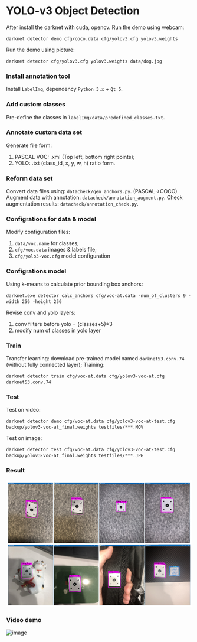 # YOLO-v3 Object Detection

After install the darknet with cuda, opencv. Run the demo using webcam:
```
darknet detector demo cfg/coco.data cfg/yolov3.cfg yolov3.weights
```
Run the demo using picture:
```
darknet detector cfg/yolov3.cfg yolov3.weights data/dog.jpg
```

### Install annotation tool
Install `LabelImg`, dependency `Python 3.x` + `Qt 5`.

### Add custom classes
Pre-define the classes in `labelImg/data/predefined_classes.txt`.

### Annotate custom data set
Generate file form:
1. PASCAL VOC: .xml (Top left, bottom right points);
2. YOLO: .txt (class_id, x, y, w, h) ratio form.

### Reform data set
Convert data files using: `datacheck/gen_anchors.py`. (PASCAL->COCO)
Augment data with annotation: `datacheck/annotation_augment.py`.
Check augmentation results: `datacheck/annotation_check.py`.

### Configrations for data & model
Modify configuration files:
1. `data/voc.name` for classes;
2. `cfg/voc.data` images & labels file;
3. `cfg/yolo3-voc.cfg` model configuration

### Configrations model
Using k-means to calculate prior bounding box anchors:
```
darknet.exe detector calc_anchors cfg/voc-at.data -num_of_clusters 9 -width 256 -height 256
```
Revise conv and yolo layers:
1. conv filters before yolo = (classes+5)*3
2. modify num of classes in yolo layer

### Train
Transfer learning: download pre-trained model named `darknet53.conv.74` (without fully connected layer);
Training:
```
darknet detector train cfg/voc-at.data cfg/yolov3-voc-at.cfg darknet53.conv.74
```

### Test
Test on video:
```
darknet detector demo cfg/voc-at.data cfg/yolov3-voc-at-test.cfg backup/yolov3-voc-at_final.weights testfiles/***.MOV
```
Test on image:
```
darknet detector test cfg/voc-at.data cfg/yolov3-voc-at-test.cfg backup/yolov3-voc-at_final.weights testfiles/***.JPG
```

### Result
![image](results/results.png)

### Video demo
![image](results/demo.gif)
